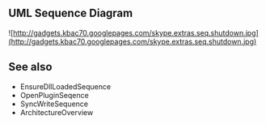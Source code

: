 ## UML Sequence Diagram ##
![http://gadgets.kbac70.googlepages.com/skype.extras.seq.shutdown.jpg](http://gadgets.kbac70.googlepages.com/skype.extras.seq.shutdown.jpg)

## See also ##
  * EnsureDllLoadedSequence
  * OpenPluginSeqence
  * SyncWriteSequence
  * ArchitectureOverview